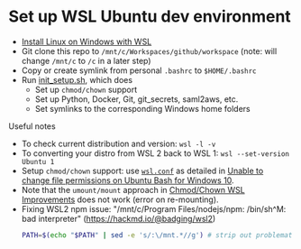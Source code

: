 # Set up WSL Ubuntu dev environment

- [Install Linux on Windows with WSL](https://docs.microsoft.com/en-us/windows/wsl/install)
- Git clone this repo to `/mnt/c/Workspaces/github/workspace` (note: will change `/mnt/c` to `/c` in a later step)
- Copy or create symlink from personal `.bashrc` to `$HOME/.bashrc`
- Run [init_setup.sh](ubuntu/init_setup.sh), which does
    - Set up `chmod/chown` support
    - Set up Python, Docker, Git, git_secrets, saml2aws, etc.
    - Set symlinks to the corresponding Windows home folders

Useful notes
- To check current distribution and version: `wsl -l -v`
- To converting your distro from WSL 2 back to WSL 1: `wsl --set-version Ubuntu 1`
- Setup `chmod/chown` support: use [`wsl.conf`](ubuntu/wsl.conf) as detailed in
  [Unable to change file permissions on Ubuntu Bash for Windows 10](https://superuser.com/questions/1323645/unable-to-change-file-permissions-on-ubuntu-bash-for-windows-10).
- Note that the `umount/mount` approach in
  [Chmod/Chown WSL Improvements](https://blogs.msdn.microsoft.com/commandline/2018/01/12/chmod-chown-wsl-improvements/)
  does not work (error on re-mounting).
- Fixing WSL2 npm issue: "/mnt/c/Program Files/nodejs/npm: /bin/sh^M: bad interpreter" (https://hackmd.io/@badging/wsl2)
    ```bash
    PATH=$(echo "$PATH" | sed -e 's/:\/mnt.*//g') # strip out problematic Windows %PATH%